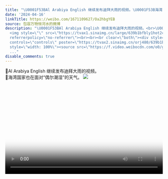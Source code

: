 ```yaml
---
title: "\U0001F53BAl Arabiya English 继续发布迪拜大雨的视频。\U0001F53B海湾国家也在面对“偶尔潮湿”的天气。 [图片]"
date: '2024-04-16'
linkTitle: https://weibo.com/1671109627/Oa2hbgYEB
source: 包容万物恒河水的微博
description: "\U0001F53BAl Arabiya English 继续发布迪拜大雨的视频。<br>\U0001F53B海湾国家也在面对“偶尔潮湿”的天气。
  <img style=\"\" src=\"https://tvax1.sinaimg.cn/large/639b1bfbly1hot2cftk6cj20mn0xu7ma.jpg\"
  referrerpolicy=\"no-referrer\"><br><br><br clear=\"both\"><div style=\"clear: both\"></div><video
  controls=\"controls\" poster=\"https://tvax2.sinaimg.cn/orj480/639b1bfbly1hot2di99paj20g00sggm6.jpg\"
  style=\"width: 100%\"><source src=\"https://f.video.weibocdn.com/o0/gjgzfSp7lx08e8s9wnPG010412003ETI0E010.mp4?label=mp4_720p&amp;template=576x1024.24.0&amp;ori=0&amp;ps=1CwnkDw1GXwCQx&amp;Expires=1713306533&amp;ssig=GJVEIpNLrs&amp;KID=unistore,v
  ..."
disable_comments: true
---
```

🔻Al Arabiya English 继续发布迪拜大雨的视频。<br>🔻海湾国家也在面对“偶尔潮湿”的天气。 <img style="" src="https://tvax1.sinaimg.cn/large/639b1bfbly1hot2cftk6cj20mn0xu7ma.jpg" referrerpolicy="no-referrer"><br><br><br clear="both"><div style="clear: both"></div><video controls="controls" poster="https://tvax2.sinaimg.cn/orj480/639b1bfbly1hot2di99paj20g00sggm6.jpg" style="width: 100%"><source src="https://f.video.weibocdn.com/o0/gjgzfSp7lx08e8s9wnPG010412003ETI0E010.mp4?label=mp4_720p&amp;template=576x1024.24.0&amp;ori=0&amp;ps=1CwnkDw1GXwCQx&amp;Expires=1713306533&amp;ssig=GJVEIpNLrs&amp;KID=unistore,v ...